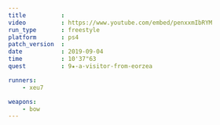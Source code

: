 ```yaml
---
title          :
video          : https://www.youtube.com/embed/penxxmIbRYM
run_type       : freestyle
platform       : ps4
patch_version  : 
date           : 2019-09-04
time           : 10'37"63
quest          : 9★-a-visitor-from-eorzea

runners:
    - xeu7

weapons:
    - bow
---
```

